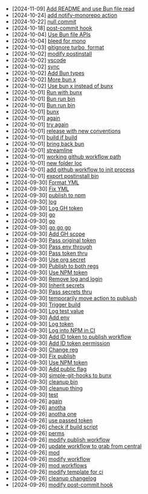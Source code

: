 - [2024-11-09] [Add README and use Bun file read](https://github.com/RubricLab/package/commit/72413ce1826d5a064539d622f0c567dd8d65e94d)
- [2024-10-24] [add notify-monorepo action](https://github.com/RubricLab/package/commit/84c7a866ed0bae6327ace3f1d7eaffde66ec22c8)
- [2024-10-22] [null commit](https://github.com/RubricLab/package/commit/3ed1bb87967f633a8a20b79e7e64a93ae92ebec0)
- [2024-10-18] [post-commit hook](https://github.com/RubricLab/package/commit/8d490e082b47dfe7cc169bae481a36f0cc1337b4)
- [2024-10-04] [Use Bun file APIs](https://github.com/RubricLab/package/commit/17f26299c5908b883d4d659f28423d162adb4942)
- [2024-10-04] [bleed for mono](https://github.com/RubricLab/package/commit/4caf565ae9d7d81f0564b843e120673d907819db)
- [2024-10-03] [gitignore turbo, format](https://github.com/RubricLab/package/commit/9b47d2616c4cbcba32b321ac7df187cd4f9b45b0)
- [2024-10-02] [modify postinstall](https://github.com/RubricLab/package/commit/12084d1b43480f29c84ea0e108cc67f2aed9055b)
- [2024-10-02] [vscode](https://github.com/RubricLab/package/commit/bacb3288084f058a7a9e27ef25ae198686665bd1)
- [2024-10-02] [sync](https://github.com/RubricLab/package/commit/c7dbeb3143a103e9a24951008062f73c27433ecd)
- [2024-10-02] [Add Bun types](https://github.com/RubricLab/package/commit/53e2afab76d750efb07f5d91f183f904647e1f70)
- [2024-10-02] [More bun x](https://github.com/RubricLab/package/commit/f71837124ab29707694360cee767e2dcf751b738)
- [2024-10-02] [Use bun x instead of bunx](https://github.com/RubricLab/package/commit/d275bcc6e64a1dd86a86d174c4cf91f392df67ad)
- [2024-10-01] [Run with bunx](https://github.com/RubricLab/package/commit/3eaf4da606419744daf7306c609acec43041158a)
- [2024-10-01] [Bun run bin](https://github.com/RubricLab/package/commit/29319b0949a45cb696fa69c3a7251eb6c2dc4393)
- [2024-10-01] [Bun run bin](https://github.com/RubricLab/package/commit/1ab202522dbb5d80d7bc7e98d889dfac02db5412)
- [2024-10-01] [bunx](https://github.com/RubricLab/package/commit/e0a07716d7b1b0e27ae8def0892399906409ca41)
- [2024-10-01] [again](https://github.com/RubricLab/package/commit/935a8333e2defb917a0e256ca11bb37a46f2b7aa)
- [2024-10-01] [try again](https://github.com/RubricLab/package/commit/9cb731c98cfbadffa77e548b927c462240894de5)
- [2024-10-01] [release with new conventions](https://github.com/RubricLab/package/commit/12acf557014df1c4f5b2bf8dc43b606a64f253a8)
- [2024-10-01] [build if build](https://github.com/RubricLab/package/commit/30ed3b094bb5ea0149aa5991ac2789d739e137e8)
- [2024-10-01] [bring back bun](https://github.com/RubricLab/package/commit/47e851c8abd2838d825f6f7dd495208e2b78ef34)
- [2024-10-01] [streamline](https://github.com/RubricLab/package/commit/bceeab25b621a9a14621b58f6c47c3b4d18b480f)
- [2024-10-01] [working github workflow path](https://github.com/RubricLab/package/commit/101745d479027a4e80b57e2a1f3348ffd65e9685)
- [2024-10-01] [new folder loc](https://github.com/RubricLab/package/commit/c664bce0e416c74b7bdfe862e642ec792b925ffb)
- [2024-10-01] [add github workflow to init process](https://github.com/RubricLab/package/commit/ef7bffb64e4d70961f6e0f66b8e60e2466895201)
- [2024-10-01] [export postinstall bin](https://github.com/RubricLab/package/commit/2d71dba989d3921609a9d45f0304aec166216c9b)
- [2024-09-30] [Format YML](https://github.com/RubricLab/package/commit/7bd64caadb14241590e9ddd0316be1b7d4741969)
- [2024-09-30] [Fix YML](https://github.com/RubricLab/package/commit/bf43d2230be33033adbce152033652b46c16161e)
- [2024-09-30] [publish to npm](https://github.com/RubricLab/package/commit/d659637c2453a21e66c3e55ae620669c3922247a)
- [2024-09-30] [log](https://github.com/RubricLab/package/commit/9812ab00a4e61e89c0b746894d3e82ad05d49c2a)
- [2024-09-30] [Log GH token](https://github.com/RubricLab/package/commit/c05e5123cf1df00a21923b3784eabadf88b317ef)
- [2024-09-30] [go](https://github.com/RubricLab/package/commit/850882c994fe9d1309befdfbf1777b94664ab209)
- [2024-09-30] [go](https://github.com/RubricLab/package/commit/cb8f4f151768e882815301e2298e8a0251f20bdd)
- [2024-09-30] [go go go](https://github.com/RubricLab/package/commit/e6a4df7e079a0e00d466ecc823e5e7190960731d)
- [2024-09-30] [Add GH scope](https://github.com/RubricLab/package/commit/29328a6713371d666c32a2c024c097fb5ef3e39b)
- [2024-09-30] [Pass original token](https://github.com/RubricLab/package/commit/e222b482ad55cf571210e0f2eacf1af0e60abe48)
- [2024-09-30] [Pass env through](https://github.com/RubricLab/package/commit/20e2ba378c24123bf082b4c0307a04bbedbf3ba6)
- [2024-09-30] [Pass token thru](https://github.com/RubricLab/package/commit/22e9ae9afe5aafe67ceb8440d03facd18c1ca322)
- [2024-09-30] [Use org secret](https://github.com/RubricLab/package/commit/092c1e6d6a86d1bb0edb7005f4b63cec825442d3)
- [2024-09-30] [Publish to both regs](https://github.com/RubricLab/package/commit/647c3d6d8d016cd45ae88fd4e259c4b4fb27c652)
- [2024-09-30] [Use NPM token](https://github.com/RubricLab/package/commit/aeb4fc859d6ed64ea16b08b9a73b108f332cb0e6)
- [2024-09-30] [Remove log and login](https://github.com/RubricLab/package/commit/dd6e8392afd12d5b0e761692fef23b976d417da9)
- [2024-09-30] [Inherit secrets](https://github.com/RubricLab/package/commit/b0ec2999b808f363eef870070f0518b55975de5d)
- [2024-09-30] [Pass secrets thru](https://github.com/RubricLab/package/commit/4ad4d20a604d19babc8286ed7de8321785c262d5)
- [2024-09-30] [temporarily move action to publush](https://github.com/RubricLab/package/commit/da85f59cacd33bc62868961c17f07237cc83f810)
- [2024-09-30] [Trigger build](https://github.com/RubricLab/package/commit/78c9d7ea8f92df44f7aaba4413fa76e128817392)
- [2024-09-30] [Log test value](https://github.com/RubricLab/package/commit/02f1b825e6c56eebd0df762a3830d2e6d91428a5)
- [2024-09-30] [Add env](https://github.com/RubricLab/package/commit/ec55c3e738b0110c1135e615a954199a6c07b0ee)
- [2024-09-30] [Log token](https://github.com/RubricLab/package/commit/4191a1401ae106d8f343bda169a40f4a884b5996)
- [2024-09-30] [Log into NPM in CI](https://github.com/RubricLab/package/commit/0e00fd7efdb95aaa5d6d7700758f79f98c77d9b7)
- [2024-09-30] [Add ID token to publish workflow](https://github.com/RubricLab/package/commit/bdde9e59b74cb1ec28d037d1568b0c9e22a0c115)
- [2024-09-30] [Add ID token permission](https://github.com/RubricLab/package/commit/219ec0077213471a441d4ffc7e5bf1e3520c4bd7)
- [2024-09-30] [Change reg](https://github.com/RubricLab/package/commit/fed2eb94d2428646ba9b16c0a94a095b9e00c6da)
- [2024-09-30] [Fix publish](https://github.com/RubricLab/package/commit/5c4e7447c53b3d5fcb0ffb6db16e831f74e26494)
- [2024-09-30] [Use NPM token](https://github.com/RubricLab/package/commit/6f39850b3d63aa1f70d543917b71f64379402f4d)
- [2024-09-30] [Add public flag](https://github.com/RubricLab/package/commit/19da8316f671cf8fac1025d9f8a232a4769d52f6)
- [2024-09-30] [simple-git-hooks to bunx](https://github.com/RubricLab/package/commit/9c48bd26a150bec309fb0870d868fc249c6b8beb)
- [2024-09-30] [cleanup bin](https://github.com/RubricLab/package/commit/919bd9370ce2f7191ae0356a106b03f05dc9d9a8)
- [2024-09-30] [cleanup thing](https://github.com/RubricLab/package/commit/b8c09fdd28e5458028dc093ad1049d82c2242655)
- [2024-09-30] [test](https://github.com/RubricLab/package/commit/4ef7b4c77dfb507b5d8f271991b9188f6857059f)
- [2024-09-26] [again](https://github.com/RubricLab/package/commit/00bea9648d648d83e806dac3ef0b5ca0972a39cf)
- [2024-09-26] [anotha](https://github.com/RubricLab/package/commit/b8eea72aaee463483a46b6f72fb5c6e1566e1658)
- [2024-09-26] [anotha one](https://github.com/RubricLab/package/commit/9430475cb9b30d1943d6379af03ea08c037893a0)
- [2024-09-26] [use passed token](https://github.com/RubricLab/package/commit/abe9acd4d65cd1cb40a3b4f4b65669da0aae9d39)
- [2024-09-26] [check if build script](https://github.com/RubricLab/package/commit/048d2df8827c9bfcf8438034260ef69e732bce00)
- [2024-09-26] [perms](https://github.com/RubricLab/package/commit/4292383843810356ec8284bc1082b2e340edeb30)
- [2024-09-26] [modify publish workflow](https://github.com/RubricLab/package/commit/493b42aa1953d2e15574681a7da1843c96b9b885)
- [2024-09-26] [update workflow to grab from central](https://github.com/RubricLab/package/commit/9c40a9fd53aeb76f6b9556bd701475aa628bdab9)
- [2024-09-26] [mod](https://github.com/RubricLab/package/commit/8aaf3902de8434a35839ead2d5e0f097f51ec96b)
- [2024-09-26] [modify workflow](https://github.com/RubricLab/package/commit/706f389a5e93cfa0772a57c41edc672b4a40734c)
- [2024-09-26] [mod workflows](https://github.com/RubricLab/package/commit/1854f5e14682698520ee2a5bf99ba81b148fdc5e)
- [2024-09-26] [modify template for ci](https://github.com/RubricLab/package/commit/5cc5a6617af973c88bffb26c9032f6856e6aa09a)
- [2024-09-26] [cleanup changelog](https://github.com/RubricLab/package/commit/745b3ce1b24ce6c11673fa5aeb683eb68f4debdc)
- [2024-09-26] [modify post-commit hook](https://github.com/RubricLab/package/commit/51edd9abd0e15583794677eb0785e5df88bb4bfe)
